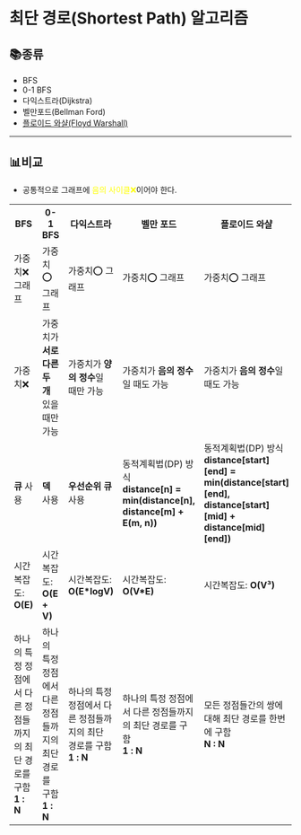 # 최단 경로(Shortest Path) 알고리즘

## 📚종류
- BFS
- 0-1 BFS
- 다익스트라(Dijkstra)
- 벨만포드(Bellman Ford)
- [플로이드 와샬(Floyd Warshall)](https://github.com/seonpilKim/Algorithm/tree/master/Shortest%20Path/Floyd%20Warshall)
___
## 📊비교
- 공통적으로 그래프에 <span style="color:yellow">음의 사이클❌</span>이어야 한다.

<table>
<tr>
<th>BFS</th>
<th>0-1 BFS</th>
<th>다익스트라</th>
<th>벨만 포드</th>
<th>플로이드 와샬</th>
</tr>
<tr>
<td>가중치❌ 그래프</td>
<td>가중치⭕ 그래프</td>
<td>가중치⭕ 그래프</td>
<td>가중치⭕ 그래프</td>
<td>가중치⭕ 그래프</td>
</tr>
<tr>
<td>가중치❌</td>
<td>가중치가 <b>서로 다른 두 개</b> 있을 때만 가능</td>
<td>가중치가 <b>양의 정수</b>일 때만 가능</td>
<td>가중치가 <b>음의 정수</b>일 때도 가능</td>
<td>가중치가 <b>음의 정수</b>일 때도 가능</td>
</tr>
<tr>
<td><b>큐</b> 사용</td>
<td><b>덱</b> 사용</td>
<td><b>우선순위 큐</b> 사용</td>
<td>동적계획법(DP) 방식<br><b>distance[n] = min(distance[n], distance[m] + E(m, n))</b></td>
<td>동적계획법(DP) 방식<br><b>distance[start][end] = min(distance[start][end], distance[start][mid] + distance[mid][end])</b></td>
</tr>
<tr>
<td>시간복잡도: <b>O(E)</b></td>
<td>시간복잡도: <b>O(E + V)</b></td>
<td>시간복잡도: <b>O(E*logV)</b></td>
<td>시간복잡도: <b>O(V*E)</b></td>
<td>시간복잡도: <b>O(V³)</b></td>
</tr>
<tr>
<td>하나의 특정 정점에서 다른 정점들까지의 최단 경로를 구함<br><b>1 : N</b></td>
<td>하나의 특정 정점에서 다른 정점들까지의 최단 경로를 구함<br><b>1 : N</b></td>
<td>하나의 특정 정점에서 다른 정점들까지의 최단 경로를 구함<br><b>1 : N</b></td>
<td>하나의 특정 정점에서 다른 정점들까지의 최단 경로를 구함<br><b>1 : N</b></td>
<td>모든 정점들간의 쌍에 대해 최단 경로를 한번에 구함<br><b>N : N</b></td>
</tr>
</table>